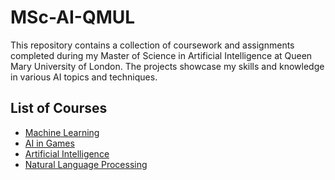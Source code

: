 # MSc-AI-QMUL
This repository contains a collection of coursework and assignments completed during my Master of Science in Artificial Intelligence at Queen Mary University of London. The projects showcase my skills and knowledge in various AI topics and techniques.


## List of Courses
- [Machine Learning](./MachineLearning)
- [AI in Games](./AIinGames)
- [Artificial Intelligence](./AI)
- [Natural Language Processing](./NLP)
